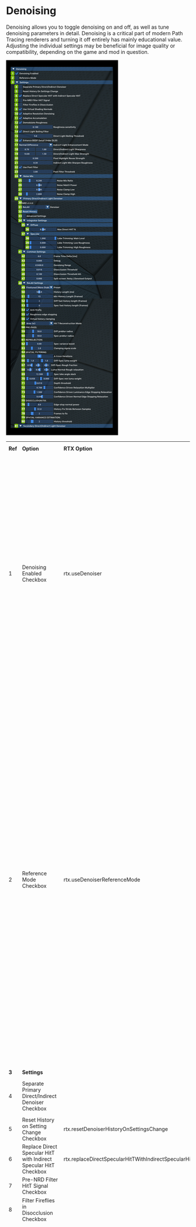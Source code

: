 # Denoising

Denoising allows you to toggle denoising on and off, as well as tune denoising parameters in detail. Denoising is a critical part of modern Path Tracing renderers and turning it off entirely has mainly educational value. Adjusting the individual settings may be beneficial for image quality or compatibility, depending on the game and mod in question.



![Denoising](../../data/images/rtxremix_026.png)



<table>
  <tr>
   <td><strong>Ref</strong>
   </td>
   <td><strong>Option</strong>
   </td>
   <td><strong>RTX Option</strong>
   </td>
   <td><strong>Default Value</strong>
   </td>
   <td><strong>Description</strong>
   </td>
  </tr>
  <tr>
   <td>1
   </td>
   <td>Denoising Enabled Checkbox
   </td>
   <td>rtx.useDenoiser
   </td>
   <td>Checked
   </td>
   <td>Enables usage of denoiser(s) when set to true, otherwise disables denoising when set to false.
<p>
Denoising is important for filtering the raw noisy ray traced signal into a smoother and more stable result at the cost of some potential spatial/temporal artifacts (ghosting, boiling, blurring, etc).
<p>
Generally should remain enabled except when debugging behavior which requires investigating the output directly, or diagnosing denoising-related issues.
   </td>
  </tr>
  <tr>
   <td>2
   </td>
   <td>Reference Mode Checkbox
   </td>
   <td>rtx.useDenoiserReferenceMode
   </td>
   <td>Unchecked
   </td>
   <td>Enables the reference "denoiser" when set to true, otherwise uses the standard denoiser when set to false. Note this requires the denoiser to be enabled to function.
<p>
The reference denoiser allows for a reference multi-sample per pixel contribution to accumulate which should converge slowly to the ideal result the renderer is working towards.
<p>
Useful for analyzing quality differences in various denoising methods, post-processing filters, or for more accurately comparing subtle effects of potentially biased rendering techniques which may be hard to see through usual noise and filtering.
<p>
Also useful for higher quality artistic renders of a scene beyond what is possible in real time.
   </td>
  </tr>
  <tr>
   <td><strong>3</strong>
   </td>
   <td colspan="3" ><strong>Settings</strong>
   </td>
   <td><!--- Needs Description --->
   </td>
  </tr>
  <tr>
   <td>4
   </td>
   <td>Separate Primary Direct/Indirect Denoiser Checkbox
   </td>
   <td>
   </td>
   <td>Unchecked
   </td>
   <td>Seperatethe Primary Direct and Indirect layers into their own individual option levels
   </td>
  </tr>
  <tr>
   <td>5
   </td>
   <td>Reset History on Setting Change Checkbox
   </td>
   <td>rtx.resetDenoiserHistoryOnSettingsChange
   </td>
   <td>Unchecked
   </td>
   <td><!--- Needs Description --->
   </td>
  </tr>
  <tr>
   <td>6
   </td>
   <td>Replace Direct Specular HitT with Indirect Specular HitT Checkbox
   </td>
   <td>rtx.replaceDirectSpecularHitTWithIndirectSpecularHitT
   </td>
   <td>Checked
   </td>
   <td><!--- Needs Description --->
   </td>
  </tr>
  <tr>
   <td>7
   </td>
   <td>Pre-NRD Filter HitT Signal Checkbox
   </td>
   <td><!--- Needs Description --->
   </td>
   <td>Unchecked
   </td>
   <td><!--- Needs Description --->
   </td>
  </tr>
  <tr>
   <td>8
   </td>
   <td>Filter Fireflies in Disocclusion Checkbox
   </td>
   <td>
   </td>
   <td>Unchecked
   </td>
   <td><!--- Needs Description --->
   </td>
  </tr>
  <tr>
   <td>9
   </td>
   <td>Use Virtual Shading Normals Checkbox
   </td>
   <td>rtx.useVirtualShadingNormalsForDenoising
   </td>
   <td>Checked
   </td>
   <td>A flag to enable or disable the usage of virtual shading normals for denoising passes.
<p>
This is primarily important for anything that modifies the direction of a primary ray, so mainly PSR and ray portals as both of these will view a surface from an angle different from the "virtual" viewing direction perceived by the camera.
<p>
This can cause some issues with denoising due to the normals not matching the expected perception of what the normals should be, for example normals facing away from the camera direction due to being viewed from a different angle via refraction or portal teleportation.
<p>
To correct this, virtual normals are calculated such that they always are oriented relative to the primary camera ray as if its direction was never altered, matching the virtual perception of the surface from the camera's point of view.
<p>
As an aside, virtual normals themselves can cause issues with denoising due to the normals suddenly changing from virtual to "real" normals upon traveling through a portal, causing surface consistency failures in the denoiser, but this is accounted for via a special transform given to the denoiser on camera ray portal teleportation events.
<p>
As such, this option should generally always be enabled when rendering with ray portals in the scene to have good denoising quality.
   </td>
  </tr>
  <tr>
   <td>10
   </td>
   <td>Adaptive Resolution Denoising Checkbox
   </td>
   <td>rtx.adaptiveResolutionDenoising
   </td>
   <td>Checked
   </td>
   <td><!--- Needs Description --->
   </td>
  </tr>
  <tr>
   <td>11
   </td>
   <td>Adaptive Accumulation Checkbox
   </td>
   <td>rtx.adaptiveAccumulation
   </td>
   <td>Checked
   </td>
   <td><!--- Needs Description --->
   </td>
  </tr>
  <tr>
   <td>12
   </td>
   <td>Demodulate Roughness Checkbox
   </td>
   <td>rtx.demodulate.demodulateRoughness
   </td>
   <td>Checked
   </td>
   <td>Demodulate roughness to improve specular details.
   </td>
  </tr>
  <tr>
   <td>13
   </td>
   <td>Roughness sensitivity
   </td>
   <td>rtx.demodulate.demodulateRoughnessOffset
   </td>
   <td>0.100
   </td>
   <td>Strength of roughness demodulation, lower values are stronger.
   </td>
  </tr>
  <tr>
   <td>14
   </td>
   <td>Direct Light Boiling Filter Checkbox
   </td>
   <td>rtx.demodulate.enableDirectLightBoilingFilter
   </td>
   <td>Checked
   </td>
   <td>Boiling filter removes direct light samples when its luminance is too high.
   </td>
  </tr>
  <tr>
   <td>15
   </td>
   <td>Direct Light Boiling Threshold
   </td>
   <td>rtx.demodulate.directLightBoilingThreshold
   </td>
   <td>5.0
   </td>
   <td>Remove direct light samples when its luminance is higher than the average one multiplied by this threshold .
   </td>
  </tr>
  <tr>
   <td>16
   </td>
   <td>Enhance BSDF Detail Under DLSS Checkbox
   </td>
   <td><!--- Needs Description --->
   </td>
   <td>Checked
   </td>
   <td><!--- Needs Description --->
   </td>
  </tr>
  <tr>
   <td>17
   </td>
   <td>Indirect Light Enhancement Mode Dropdown
   </td>
   <td><!--- Needs Description --->
   </td>
   <td>Normal Difference
   </td>
   <td>Choices: Laplacian & Normal Difference
   </td>
  </tr>
  <tr>
   <td>18
   </td>
   <td>Direct/Indirect Light Sharpness
   </td>
   <td><!--- Needs Description --->
   </td>
   <td>0.70, 1.00
   </td>
   <td><!--- Needs Description --->
   </td>
  </tr>
  <tr>
   <td>19
   </td>
   <td>Direct/Indirect Light Max Strength
   </td>
   <td><!--- Needs Description --->
   </td>
   <td>10.00, 1.50
   </td>
   <td><!--- Needs Description --->
   </td>
  </tr>
  <tr>
   <td>20
   </td>
   <td>Pixel Highlight Reuse Strength
   </td>
   <td>rtx.pixelHighlightReuseStrength
   </td>
   <td>0.500
   </td>
   <td>The specular portion when we reuse the last frame's pixel value.
   </td>
  </tr>
  <tr>
   <td>21
   </td>
   <td>Indirect Light Min Sharpen Roughness
   </td>
   <td><!--- Needs Description --->
   </td>
   <td>0.300
   </td>
   <td><!--- Needs Description --->
   </td>
  </tr>
  <tr>
   <td>22
   </td>
   <td>Use Post Filter Checkbox
   </td>
   <td>rtx.postfx.enable
   </td>
   <td>Checked
   </td>
   <td>Enables post-processing effects.
   </td>
  </tr>
  <tr>
   <td>23
   </td>
   <td>Post Filter Threshold
   </td>
   <td>rtx.postFilterThreshold
   </td>
   <td>0.300
   </td>
   <td>Clamps a pixel when its luminance exceeds x times of the average.
   </td>
  </tr>
  <tr>
   <td><strong>24</strong>
   </td>
   <td colspan="3" ><strong>Noise Mix</strong>
   </td>
   <td><!--- Needs Description --->
   </td>
  </tr>
  <tr>
   <td>25
   </td>
   <td>Noise Mix Ratio Slider
   </td>
   <td><!--- Needs Description --->
   </td>
   <td>0.200
   </td>
   <td><!--- Needs Description --->
   </td>
  </tr>
  <tr>
   <td>26
   </td>
   <td>Noise NdotV Power Slider
   </td>
   <td><!--- Needs Description --->
   </td>
   <td>0.500
   </td>
   <td><!--- Needs Description --->
   </td>
  </tr>
  <tr>
   <td>27
   </td>
   <td>Noise Clamp Low Slider
   </td>
   <td><!--- Needs Description --->
   </td>
   <td>0.500
   </td>
   <td><!--- Needs Description --->
   </td>
  </tr>
  <tr>
   <td>28
   </td>
   <td>Noise Clamp High Slider
   </td>
   <td><!--- Needs Description --->
   </td>
   <td>2.000
   </td>
   <td><!--- Needs Description --->
   </td>
  </tr>
  <tr>
   <td><strong>29</strong>
   </td>
   <td colspan="3" ><strong>Primary Direct/Indirect Light Denoiser</strong>
   </td>
   <td><!--- Needs Description --->
   </td>
  </tr>
  <tr>
   <td>30
   </td>
   <td>NRD Version
   </td>
   <td><!--- Needs Description --->
   </td>
   <td><!--- Needs Description --->
   </td>
   <td><!--- Needs Description --->
   </td>
  </tr>
  <tr>
   <td>31
   </td>
   <td>Denoiser Dropdown
   </td>
   <td>
   </td>
   <td>ReLAX
   </td>
   <td>Choices: ReBLUR & ReLAX
   </td>
  </tr>
  <tr>
   <td>32
   </td>
   <td>Reset History
   </td>
   <td><!--- Needs Description --->
   </td>
   <td><!--- Needs Description --->
   </td>
   <td><!--- Needs Description --->
   </td>
  </tr>
  <tr>
   <td>33
   </td>
   <td>Advanced Settings Checkbox
   </td>
   <td><!--- Needs Description --->
   </td>
   <td>Unchecked
   </td>
   <td>Reveals the <strong>Reprojection Test Skipping without motion</strong> checkbox
   </td>
  </tr>
  <tr>
   <td><strong>34</strong>
   </td>
   <td colspan="3" ><strong>Integrator Settings</strong>
   </td>
   <td><!--- Needs Description --->
   </td>
  </tr>
  <tr>
   <td><strong>35</strong>
   </td>
   <td colspan="3" ><strong>Diffuse</strong>
   </td>
   <td><!--- Needs Description --->
   </td>
  </tr>
  <tr>
   <td>36
   </td>
   <td>Max Direct HitT % Slider
   </td>
   <td>rtx.denoiser.maxDirectHitTContribution
   </td>
   <td>-1
   </td>
   <td><!--- Needs Description --->
   </td>
  </tr>
  <tr>
   <td><strong>37</strong>
   </td>
   <td colspan="3" ><strong>Specular</strong>
   </td>
   <td><!--- Needs Description --->
   </td>
  </tr>
  <tr>
   <td>38
   </td>
   <td>Lobe Trimming: Main Level Slider
   </td>
   <td><!--- Needs Description --->
   </td>
   <td>1.000
   </td>
   <td><!--- Needs Description --->
   </td>
  </tr>
  <tr>
   <td>39
   </td>
   <td>Lobe Trimming: Low Roughness Slider
   </td>
   <td><!--- Needs Description --->
   </td>
   <td>1.000
   </td>
   <td><!--- Needs Description --->
   </td>
  </tr>
  <tr>
   <td>40
   </td>
   <td>Lobe Trimming: High Roughness Slider
   </td>
   <td><!--- Needs Description --->
   </td>
   <td>0.000
   </td>
   <td><!--- Needs Description --->
   </td>
  </tr>
  <tr>
   <td><strong>41</strong>
   </td>
   <td colspan="3" ><strong>Common Settings</strong>
   </td>
   <td><!--- Needs Description --->
   </td>
  </tr>
  <tr>
   <td>42
   </td>
   <td>Frame Time Delta [ms]
   </td>
   <td>rtx.timeDeltaBetweenFrames
   </td>
   <td>0.0
   </td>
   <td>Frame time delta to use during scene processing. Setting this to 0 will use actual frame time delta for a given frame. Non-zero value is primarily used for automation to ensure determinism run to run.
   </td>
  </tr>
  <tr>
   <td>43
   </td>
   <td>Debug
   </td>
   <td><!--- Needs Description --->
   </td>
   <td>0.000
   </td>
   <td><!--- Needs Description --->
   </td>
  </tr>
  <tr>
   <td>44
   </td>
   <td>Denoising Range
   </td>
   <td><!--- Needs Description --->
   </td>
   <td>65400.0
   </td>
   <td><!--- Needs Description --->
   </td>
  </tr>
  <tr>
   <td>45
   </td>
   <td>Disocclusion Threshold
   </td>
   <td><!--- Needs Description --->
   </td>
   <td>0.010
   </td>
   <td><!--- Needs Description --->
   </td>
  </tr>
  <tr>
   <td>46
   </td>
   <td>Disocclusion Threshold Alt.
   </td>
   <td><!--- Needs Description --->
   </td>
   <td>0.100
   </td>
   <td><!--- Needs Description --->
   </td>
  </tr>
  <tr>
   <td>47
   </td>
   <td>Split screen: Noisy | Denoised Output
   </td>
   <td><!--- Needs Description --->
   </td>
   <td>0.000
   </td>
   <td><!--- Needs Description --->
   </td>
  </tr>
  <tr>
   <td><strong>48</strong>
   </td>
   <td colspan="3" ><strong>ReLAX Settings</strong>
   </td>
   <td><!--- Needs Description --->
   </td>
  </tr>
  <tr>
   <td>49
   </td>
   <td>Preset Dropdown
   </td>
   <td><!--- Needs Description --->
   </td>
   <td>Finetuned (More Stable)
   </td>
   <td>Choices: Finetuned. Finetuned (More Stable), & RTXDI Sample
   </td>
  </tr>
  <tr>
   <td>50
   </td>
   <td>History Length (ms) Slider
   </td>
   <td><!--- Needs Description --->
   </td>
   <td>500.0
   </td>
   <td><!--- Needs Description --->
   </td>
  </tr>
  <tr>
   <td>51
   </td>
   <td>Min History Length (frames) Slider
   </td>
   <td><!--- Needs Description --->
   </td>
   <td>15
   </td>
   <td><!--- Needs Description --->
   </td>
  </tr>
  <tr>
   <td>52
   </td>
   <td>Diff fast history length (frames) Slider
   </td>
   <td><!--- Needs Description --->
   </td>
   <td>2
   </td>
   <td><!--- Needs Description --->
   </td>
  </tr>
  <tr>
   <td>53
   </td>
   <td>Spec fast history length (frames) Slider
   </td>
   <td><!--- Needs Description --->
   </td>
   <td>6
   </td>
   <td><!--- Needs Description --->
   </td>
  </tr>
  <tr>
   <td>54
   </td>
   <td>Anti-firefly Checkbox
   </td>
   <td>
   </td>
   <td>Checked
   </td>
   <td><!--- Needs Description --->
   </td>
  </tr>
  <tr>
   <td>55
   </td>
   <td>Roughness edge stopping Checkbox
   </td>
   <td>
   </td>
   <td>Checked
   </td>
   <td><!--- Needs Description --->
   </td>
  </tr>
  <tr>
   <td>56
   </td>
   <td>Virtual history clamping Checkbox
   </td>
   <td>
   </td>
   <td>Checked
   </td>
   <td><!--- Needs Description --->
   </td>
  </tr>
  <tr>
   <td>57
   </td>
   <td>HitT Reconstruction Mode Dropdown
   </td>
   <td>
   </td>
   <td>Area 3x3
   </td>
   <td>Choices: Off, Area 3x3, & Area 5x5
   </td>
  </tr>
  <tr>
   <td><strong>58</strong>
   </td>
   <td colspan="3" ><strong>PRE-PASS:</strong>
   </td>
   <td><!--- Needs Description --->
   </td>
  </tr>
  <tr>
   <td>59
   </td>
   <td>Diff preblur radius Slider
   </td>
   <td><!--- Needs Description --->
   </td>
   <td>50.0
   </td>
   <td><!--- Needs Description --->
   </td>
  </tr>
  <tr>
   <td>60
   </td>
   <td>Spec preblur radius Slider
   </td>
   <td><!--- Needs Description --->
   </td>
   <td>50.0
   </td>
   <td><!--- Needs Description --->
   </td>
  </tr>
  <tr>
   <td><strong>61</strong>
   </td>
   <td colspan="3" ><strong>REPROJECTION:</strong>
   </td>
   <td><!--- Needs Description --->
   </td>
  </tr>
  <tr>
   <td>62
   </td>
   <td>Spec variance boost Slider
   </td>
   <td><!--- Needs Description --->
   </td>
   <td>0.00
   </td>
   <td><!--- Needs Description --->
   </td>
  </tr>
  <tr>
   <td>63
   </td>
   <td>Clamping sigma scale Slider
   </td>
   <td><!--- Needs Description --->
   </td>
   <td>2.0
   </td>
   <td><!--- Needs Description --->
   </td>
  </tr>
  <tr>
   <td><strong>64</strong>
   </td>
   <td colspan="3" ><strong>SPATIAL FILTERING:</strong>
   </td>
   <td><!--- Needs Description --->
   </td>
  </tr>
  <tr>
   <td>65
   </td>
   <td>A-trous iterations Slider
   </td>
   <td><!--- Needs Description --->
   </td>
   <td>5
   </td>
   <td><!--- Needs Description --->
   </td>
  </tr>
  <tr>
   <td>66
   </td>
   <td>Diff-Spec luma Weight Sliders
   </td>
   <td><!--- Needs Description --->
   </td>
   <td>1.0, 1.0
   </td>
   <td><!--- Needs Description --->
   </td>
  </tr>
  <tr>
   <td>67
   </td>
   <td>Diff-Spec-Rough fraction Sliders
   </td>
   <td><!--- Needs Description --->
   </td>
   <td>0.90, 0.55, 0.45
   </td>
   <td><!--- Needs Description --->
   </td>
  </tr>
  <tr>
   <td>68
   </td>
   <td>Luma-Normal-Rough relaxation Sliders
   </td>
   <td><!--- Needs Description --->
   </td>
   <td>0.65, 0.80, 0.50
   </td>
   <td><!--- Needs Description --->
   </td>
  </tr>
  <tr>
   <td>69
   </td>
   <td>Spec lobe angle slack Slider
   </td>
   <td><!--- Needs Description --->
   </td>
   <td>12.500
   </td>
   <td><!--- Needs Description --->
   </td>
  </tr>
  <tr>
   <td>70
   </td>
   <td>Diff-Spec min luma weight Sliders
   </td>
   <td><!--- Needs Description --->
   </td>
   <td>0.050, 0.000
   </td>
   <td><!--- Needs Description --->
   </td>
  </tr>
  <tr>
   <td>71
   </td>
   <td>Depth threshold Slider
   </td>
   <td><!--- Needs Description --->
   </td>
   <td>0.010
   </td>
   <td><!--- Needs Description --->
   </td>
  </tr>
  <tr>
   <td>72
   </td>
   <td>Confidence Driven Relaxation Multiplier Slider
   </td>
   <td><!--- Needs Description --->
   </td>
   <td>0.700
   </td>
   <td><!--- Needs Description --->
   </td>
  </tr>
  <tr>
   <td>73
   </td>
   <td>Confidence Drive Luminance Edge Stopping Relaxation Slider
   </td>
   <td><!--- Needs Description --->
   </td>
   <td>1.500
   </td>
   <td><!--- Needs Description --->
   </td>
  </tr>
  <tr>
   <td>74
   </td>
   <td>Confidence Driven Normal Edge Stopping Relaxation Slider
   </td>
   <td><!--- Needs Description --->
   </td>
   <td>0.600
   </td>
   <td><!--- Needs Description --->
   </td>
  </tr>
  <tr>
   <td><strong>75</strong>
   </td>
   <td colspan="3" ><strong>DISOCCLUSION FIX:</strong>
   </td>
   <td><!--- Needs Description --->
   </td>
  </tr>
  <tr>
   <td>76
   </td>
   <td>Edge-stop normal power Slider
   </td>
   <td><!--- Needs Description --->
   </td>
   <td>8.0
   </td>
   <td><!--- Needs Description --->
   </td>
  </tr>
  <tr>
   <td>77
   </td>
   <td>History Fix Stride Between Samples Slider
   </td>
   <td><!--- Needs Description --->
   </td>
   <td>32.0
   </td>
   <td><!--- Needs Description --->
   </td>
  </tr>
  <tr>
   <td>78
   </td>
   <td>Frames to fix Slider
   </td>
   <td><!--- Needs Description --->
   </td>
   <td>2
   </td>
   <td><!--- Needs Description --->
   </td>
  </tr>
  <tr>
   <td><strong>79</strong>
   </td>
   <td colspan="3" ><strong>SPATIAL VARIANCE ESTIMATION:</strong>
   </td>
   <td><!--- Needs Description --->
   </td>
  </tr>
  <tr>
   <td>80
   </td>
   <td>History threshold Slider
   </td>
   <td><!--- Needs Description --->
   </td>
   <td>2
   </td>
   <td><!--- Needs Description --->
   </td>
  </tr>
  <tr>
   <td><strong>81</strong>
   </td>
   <td colspan="3" ><strong>Secondary Direct/Indirect Light Denoiser</strong>
   </td>
   <td><em>(Please review Reference’s 29 - 80 for descriptions for all secondary settings)</em>
   </td>
  </tr>
</table>

***
<sub> Need to leave feedback about the RTX Remix Documentation?  [Click here](https://github.com/NVIDIAGameWorks/rtx-remix/issues/new?assignees=nvdamien&labels=documentation%2Cfeedback%2Ctriage&projects=&template=documentation_feedback.yml&title=%5BDocumentation+feedback%5D%3A+) <sub>